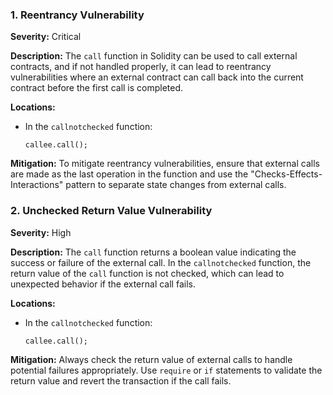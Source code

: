 ### 1. **Reentrancy Vulnerability**

**Severity:**
Critical

**Description:**
The `call` function in Solidity can be used to call external contracts, and if not handled properly, it can lead to reentrancy vulnerabilities where an external contract can call back into the current contract before the first call is completed.

**Locations:**

- In the `callnotchecked` function:
  ```solidity
  callee.call();
  ```

**Mitigation:**
To mitigate reentrancy vulnerabilities, ensure that external calls are made as the last operation in the function and use the "Checks-Effects-Interactions" pattern to separate state changes from external calls.

### 2. **Unchecked Return Value Vulnerability**

**Severity:**
High

**Description:**
The `call` function returns a boolean value indicating the success or failure of the external call. In the `callnotchecked` function, the return value of the `call` function is not checked, which can lead to unexpected behavior if the external call fails.

**Locations:**

- In the `callnotchecked` function:
  ```solidity
  callee.call();
  ```

**Mitigation:**
Always check the return value of external calls to handle potential failures appropriately. Use `require` or `if` statements to validate the return value and revert the transaction if the call fails.